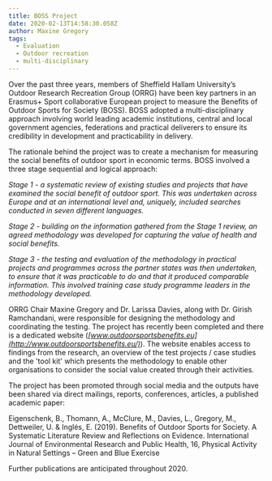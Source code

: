 ```yaml
---
title: BOSS Project
date: 2020-02-13T14:58:30.058Z
author: Maxine Gregory
tags:
  - Evaluation
  - Outdoor recreation
  - multi-disciplinary
---
```

Over the past three years, members of Sheffield Hallam University’s Outdoor Research Recreation Group (ORRG) have been key partners in an Erasmus+ Sport collaborative European project to measure the Benefits of Outdoor Sports for Society (BOSS). BOSS adopted a multi-disciplinary approach involving world leading academic institutions, central and local government agencies, federations and practical deliverers to ensure its credibility in development and practicability in delivery.

The rationale behind the project was to create a mechanism for measuring the social benefits of outdoor sport in economic terms. BOSS involved a three stage sequential and logical approach:

*Stage 1 - a systematic review of existing studies and projects that have examined the social benefit of outdoor sport. This was undertaken across Europe and at an international level and, uniquely, included searches conducted in seven different languages.*

*Stage 2 - building on the information gathered from the Stage 1 review, an agreed methodology was developed for capturing the value of health and social benefits.*

*Stage 3 - the testing and evaluation of the methodology in practical projects and programmes across the partner states was then undertaken, to ensure that it was practicable to do and that it produced comparable information. This involved training case study programme leaders in the methodology developed.*

ORRG Chair Maxine Gregory and Dr. Larissa Davies, along with Dr. Girish Ramchandani, were responsible for designing the methodology and coordinating the testing. The project has recently been completed and there is a dedicated website (*[www.outdoorsportsbenefits.eu](http://www.outdoorsportsbenefits.eu/)*). The website enables access to findings from the research, an overview of the test projects / case studies and the 'tool kit' which presents the methodology to enable other organisations to consider the social value created through their activities.

The project has been promoted through social media and the outputs have been shared via direct mailings, reports, conferences, articles, a published academic paper:

Eigenschenk, B., Thomann, A., McClure, M., Davies, L., Gregory, M., Dettweiler, U. & Inglés, E. (2019). Benefits of Outdoor Sports for Society. A Systematic Literature Review and Reflections on Evidence. International Journal of Environmental Research and Public Health, 16, Physical Activity in Natural Settings – Green and Blue Exercise 

Further publications are anticipated throughout 2020.
